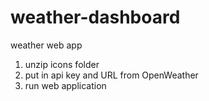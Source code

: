 # weather-dashboard
weather web app

1. unzip icons folder
2. put in api key and URL from OpenWeather
3. run web application
